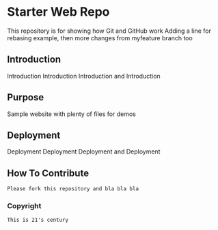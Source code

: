 # Starter Web Repo

This repository is for showing how Git and GitHub work
Adding a line for rebasing example, then more changes from myfeature branch too

## Introduction
 Introduction Introduction Introduction and Introduction
## Purpose

Sample website with plenty of files for demos

## Deployment

Deployment Deployment Deployment and Deployment



## How To Contribute

    Please fork this repository and bla bla bla

### Copyright
    This is 21's century 
